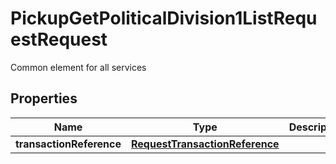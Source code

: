 

# PickupGetPoliticalDivision1ListRequestRequest

Common element for all services

## Properties

| Name | Type | Description | Notes |
|------------ | ------------- | ------------- | -------------|
|**transactionReference** | [**RequestTransactionReference**](RequestTransactionReference.md) |  |  [optional] |



